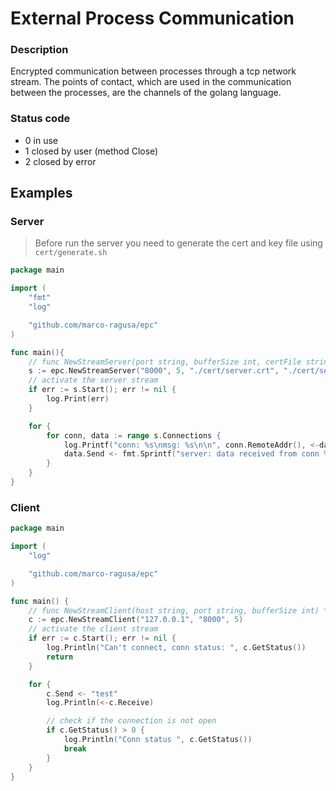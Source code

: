 # External Process Communication

### Description
Encrypted communication between processes through a tcp network stream. The points of contact, 
which are used in the communication between the processes, are the channels of the golang language.

### Status code
- 0 in use
- 1 closed by user (method Close)
- 2 closed by error

## Examples

### Server
 > Before run the server you need to generate the cert and key file using `cert/generate.sh`
```go
package main

import (
	"fmt"
	"log"

	"github.com/marco-ragusa/epc"
)

func main(){
	// func NewStreamServer(port string, bufferSize int, certFile string, keyFile string) *StreamServer
	s := epc.NewStreamServer("8000", 5, "./cert/server.crt", "./cert/server.key")
	// activate the server stream
	if err := s.Start(); err != nil {
		log.Print(err)
	}

	for {
		for conn, data := range s.Connections {
			log.Printf("conn: %s\nmsg: %s\n\n", conn.RemoteAddr(), <-data.Receive)
			data.Send <- fmt.Sprintf("server: data received from conn %s", conn.RemoteAddr())
		}
	}
}
```

### Client
```go
package main

import (
	"log"

	"github.com/marco-ragusa/epc"
)

func main() {
	// func NewStreamClient(host string, port string, bufferSize int) *StreamClient
	c := epc.NewStreamClient("127.0.0.1", "8000", 5)
	// activate the client stream
	if err := c.Start(); err != nil {
		log.Println("Can't connect, conn status: ", c.GetStatus())
		return
	}

	for {
		c.Send <- "test"
		log.Println(<-c.Receive)

		// check if the connection is not open
		if c.GetStatus() > 0 {
			log.Println("Conn status ", c.GetStatus())
			break
		}
	}
}
```
